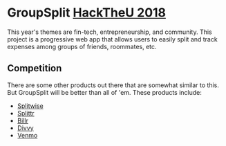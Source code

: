 # GroupSplit [HackTheU 2018](https://hacktheu.com)

This year's themes are fin-tech, entrepreneurship, and community. This project is a progressive web app that allows users to easily split and track expenses among groups of friends, roommates, etc.

## Competition

There are some other products out there that are somewhat similar to this. But GroupSplit will be better than all of 'em.
These products include:

- [Splitwise](https://www.splitwise.com/)
- [Splittr](https://www.splittr.io/)
- [Billr](http://billr.me/)
- [Divvy](https://getdivvy.com/)
- [Venmo](https://venmo.com/)
